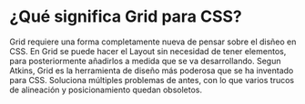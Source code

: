 # ¿Qué significa Grid para CSS?

Grid requiere una forma completamente nueva de pensar sobre el disñeo en CSS. En Grid se puede hacer el Layout sin necesidad de tener elementos, para posteriormente añadirlos a medida que se va desarrollando. Segun Atkins, Grid es la herramienta de diseño más poderosa que se ha inventado para CSS. Soluciona múltiples problemas de antes, con lo que varios trucos de alineación y posicionamiento quedan obsoletos.
